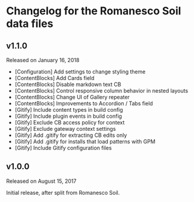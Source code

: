 # Changelog for the Romanesco Soil data files

## v1.1.0
Released on January 16, 2018

- [Configuration] Add settings to change styling theme
- [ContentBlocks] Add Cards field
- [ContentBlocks] Disable markdown text CB
- [ContentBlocks] Control responsive column behavior in nested layouts
- [ContentBlocks] Change UI of Gallery repeater
- [ContentBlocks] Improvements to Accordion / Tabs field
- [Gitify] Include content types in build config
- [Gitify] Include plugin events in build config
- [Gitify] Exclude CB access policy for context
- [Gitify] Exclude gateway context settings
- [Gitify] Add .gitify for extracting CB edits only
- [Gitify] Add .gitify for installs that load patterns with GPM
- [Gitify] Include Gitify configuration files


## v1.0.0
Released on August 15, 2017

Initial release, after split from Romanesco Soil.